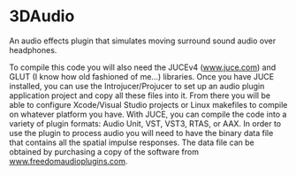 # 3DAudio
An audio effects plugin that simulates moving surround sound audio over headphones.

To compile this code you will also need the JUCEv4 (www.juce.com) and GLUT (I know how old fashioned of me...) libraries.  Once you have JUCE installed, you can use the Introjucer/Projucer to set up an audio plugin application project and copy all these files into it.  From there you will be able to configure Xcode/Visual Studio projects or Linux makefiles to compile on whatever platform you have.  With JUCE, you can compile the code into a variety of plugin formats:  Audio Unit, VST, VST3, RTAS, or AAX.  In order to use the plugin to process audio you will need to have the binary data file that contains all the spatial impulse responses.  The data file can be obtained by purchasing a copy of the software from www.freedomaudioplugins.com.
